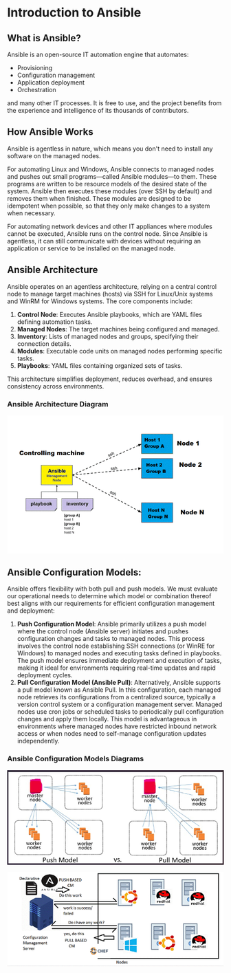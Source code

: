 # Introduction to Ansible

## What is Ansible?

Ansible is an open-source IT automation engine that automates:
- Provisioning
- Configuration management
- Application deployment
- Orchestration

and many other IT processes. It is free to use, and the project benefits from the experience and intelligence of its thousands of contributors.

## How Ansible Works

Ansible is agentless in nature, which means you don't need to install any software on the managed nodes.

For automating Linux and Windows, Ansible connects to managed nodes and pushes out small programs—called Ansible modules—to them. These programs are written to be resource models of the desired state of the system. Ansible then executes these modules (over SSH by default) and removes them when finished. These modules are designed to be idempotent when possible, so that they only make changes to a system when necessary.

For automating network devices and other IT appliances where modules cannot be executed, Ansible runs on the control node. Since Ansible is agentless, it can still communicate with devices without requiring an application or service to be installed on the managed node.

## Ansible Architecture

Ansible operates on an agentless architecture, relying on a central control node to manage target machines (hosts) via SSH for Linux/Unix systems and WinRM for Windows systems. The core components include:
1. **Control Node**: Executes Ansible playbooks, which are YAML files defining automation tasks.
2. **Managed Nodes**: The target machines being configured and managed.
3. **Inventory**: Lists of managed nodes and groups, specifying their connection details.
4. **Modules**: Executable code units on managed nodes performing specific tasks.
5. **Playbooks**: YAML files containing organized sets of tasks.

This architecture simplifies deployment, reduces overhead, and ensures consistency across environments.

### Ansible Architecture Diagram
![Ansible Architecture](/t1.png)

## Ansible Configuration Models:

Ansible offers flexibility with both pull and push models. We must evaluate our operational needs to determine which model or combination thereof best aligns with our requirements for efficient configuration management and deployment:
1. **Push Configuration Model**: Ansible primarily utilizes a push model where the control node (Ansible server) initiates and pushes configuration changes and tasks to managed nodes. This process involves the control node establishing SSH connections (or WinRE for Windows) to managed nodes and executing tasks defined in playbooks. The push model ensures immediate deployment and execution of tasks, making it ideal for environments requiring real-time updates and rapid deployment cycles.
2. **Pull Configuration Model (Ansible Pull)**: Alternatively, Ansible supports a pull model known as Ansible Pull. In this configuration, each managed node retrieves its configurations from a centralized source, typically a version control system or a configuration management server. Managed nodes use cron jobs or scheduled tasks to periodically pull configuration changes and apply them locally. This model is advantageous in environments where managed nodes have restricted inbound network access or when nodes need to self-manage configuration updates independently.

### Ansible Configuration Models Diagrams
![Ansible Configuration Models](/t2.png)

![Ansible Configuration Models](/t3.png)







